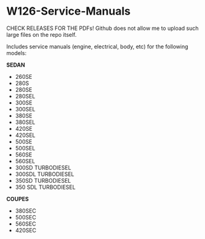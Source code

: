 # W126-Service-Manuals

CHECK RELEASES FOR THE PDFs! Github does not allow me to upload such large files on the repo itself.

Includes service manuals (engine, electrical, body, etc) for the following models:

**SEDAN**

- 260SE
- 280S
- 280SE
- 280SEL
- 300SE
- 300SEL
- 380SE
- 380SEL
- 420SE
- 420SEL
- 500SE
- 500SEL
- 560SE
- 560SEL
- 300SD TURBODIESEL
- 300SDL TURBODIESEL
- 350SD TURBODIESEL
- 350 SDL TURBODIESEL

**COUPES**

- 380SEC
- 500SEC
- 560SEC
- 420SEC
